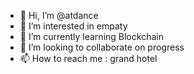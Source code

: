 - 👋 Hi, I’m @atdance
- 👀 I’m interested in empaty
- 🌱 I’m currently learning Blockchain
- 💞️ I’m looking to collaborate on progress
- 📫 How to reach me : grand hotel

<!---
atdance/atdance is a ✨ special ✨ repository because its `README.md` (this file) appears on your GitHub profile.
You can click the Preview link to take a look at your changes.
--->
